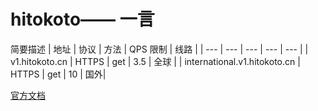 # hitokoto—— 一言

简要描述
| 地址 | 协议	| 方法	| QPS 限制	| 线路 |
| --- | --- | --- | --- | --- |
| v1.hitokoto.cn	| HTTPS	| get	| 3.5	| 全球 |
| international.v1.hitokoto.cn	| HTTPS	| get	| 10	| 国外|



 [官方文档](https://developer.hitokoto.cn/sentence)
